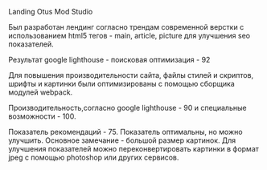 Landing Otus Mod Studio

Был разработан лендинг согласно трендам современной верстки с использованием html5 тегов - main, article, picture
для улучшения seo показателей.

Результат google lighthouse - поисковая оптимизация - 92

Для повышения производительности сайта, файлы стилей и скриптов, шрифты и картинки были оптимизированы с помощью сборщика модулей webpack.

Производительность,согласно google lighthouse - 90 и специальные возможности - 100.

Показатель рекомендаций - 75. Показатель оптимальны, но можно улучшить.
Основное замечание - большой размер картинок. Для улучшения показателей можно переконвертировать картинки в формат jpeg с помощью photoshop или других сервисов.

